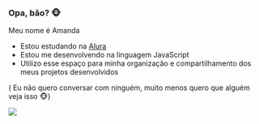 ### Opa, bão? 🐵

Meu nome é Amanda

- Estou estudando na   [Alura](https://www.alura.com.br)
- Estou me desenvolvendo na linguagem JavaScript
- Utilizo esse espaço para minha organização e compartilhamento dos meus projetos desenvolvidos

 ( Eu não quero conversar com ninguém, muito menos quero que alguém veja isso 🐵)

![]( https://media.tenor.com/1XBXRY26ETUAAAAC/luffy-monkey-d-luffy.gif)

